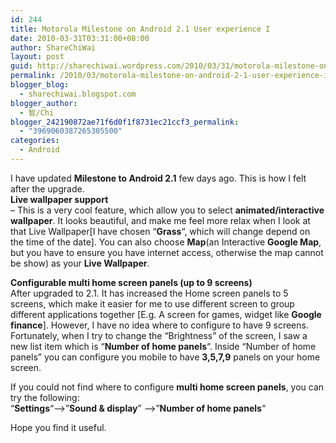 ```yaml
---
id: 244
title: Motorola Milestone on Android 2.1 User experience I
date: 2010-03-31T03:31:00+08:00
author: ShareChiWai
layout: post
guid: http://sharechiwai.wordpress.com/2010/03/31/motorola-milestone-on-android-2-1-user-experience-i
permalink: /2010/03/motorola-milestone-on-android-2-1-user-experience-i/
blogger_blog:
  - sharechiwai.blogspot.com
blogger_author:
  - 智/Chi
blogger_242190872ae71f6d0f1f8731ec21ccf3_permalink:
  - "3969060387265305500"
categories:
  - Android
---
```

I have updated **Milestone to Android 2.1** few days ago. This is how I felt after the upgrade.  
**Live wallpaper support**  
&#8211; This is a very cool feature, which allow you to select **animated/interactive wallpaper**. It looks beautiful, and make me feel more relax when I look at that Live Wallpaper[I have chosen &#8220;**Grass**&#8220;, which will change depend on the time of the date]. You can also choose **Map**(an Interactive **Google Map**, but you have to ensure you have internet access, otherwise the map cannot be show) as your **Live Wallpaper**.

**Configurable multi home screen panels (up to 9 screens)**  
After upgraded to 2.1. It has increased the Home screen panels to 5 screens, which make it easier for me to use different screen to group different applications together [E.g. A screen for games, widget like **Google finance**]. However, I have no idea where to configure to have 9 screens. Fortunately, when I try to change the &#8220;Brightness&#8221; of the screen, I saw a new list item which is &#8220;**Number of home panels**&#8220;. Inside &#8220;Number of home panels&#8221; you can configure you mobile to have **3,5,7,9** panels on your home screen.

If you could not find where to configure **multi home screen panels**, you can try the following:  
&#8220;**Settings**&#8220;&#8211;>&#8221;**Sound & display**&#8221; &#8211;>&#8221;**Number of home panels**&#8220;

Hope you find it useful.